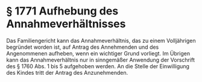 # § 1771 Aufhebung des Annahmeverhältnisses
Das Familiengericht kann das Annahmeverhältnis, das zu einem Volljährigen begründet worden ist, auf Antrag des Annehmenden und des Angenommenen aufheben, wenn ein wichtiger Grund vorliegt. Im Übrigen kann das Annahmeverhältnis nur in sinngemäßer Anwendung der Vorschrift des § 1760 Abs. 1 bis 5 aufgehoben werden. An die Stelle der Einwilligung des Kindes tritt der Antrag des Anzunehmenden.